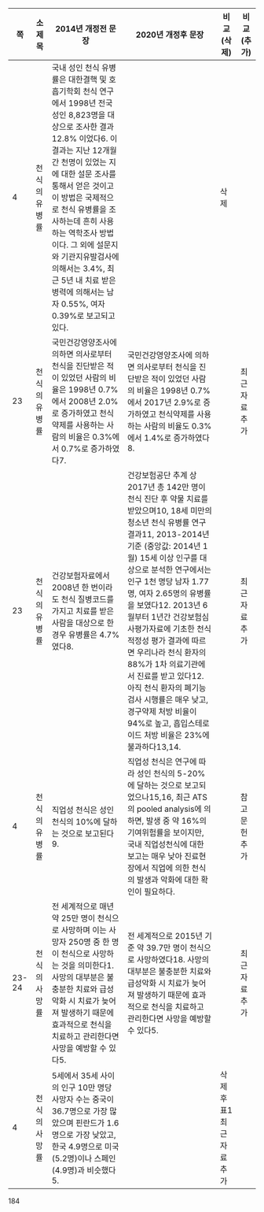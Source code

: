 | 쪽 | 소제목 | 2014년 개정전 문장 | 2020년 개정후 문장 | 비교 (삭제) | 비교 (추가) |
|---|---|---|---|---|---|
| 4 | 천식의 유병률 | 국내 성인 천식 유병률은 대한결핵 및 호흡기학회 천식 연구에서 1998년 전국 성인 8,823명을 대상으로 조사한 결과 12.8% 이었다6. 이 결과는 지난 12개월간 천명이 있었는 지에 대한 설문 조사를 통해서 얻은 것이고 이 방법은 국제적으로 천식 유병률을 조사하는데 흔히 사용하는 역학조사 방법이다. 그 외에 설문지와 기관지유발검사에 의해서는 3.4%, 최근 5년 내 치료 받은 병력에 의해서는 남자 0.55%, 여자 0.39%로 보고되고 있다. | | 삭제 | |
| 23 | 천식의 유병률 | 국민건강영양조사에 의하면 의사로부터 천식을 진단받은 적이 있었던 사람의 비율은 1998년 0.7%에서 2008년 2.0%로 증가하였고 천식약제를 사용하는 사람의 비율은 0.3%에서 0.7%로 증가하였다7. | 국민건강영양조사에 의하면 의사로부터 천식을 진단받은 적이 있었던 사람의 비율은 1998년 0.7%에서 2017년 2.9%로 증가하였고 천식약제를 사용하는 사람의 비율도 0.3%에서 1.4%로 증가하였다8. | | 최근 자료 추가 |
| 23 | 천식의 유병률 | 건강보험자료에서 2008년 한 번이라도 천식 질병코드를 가지고 치료를 받은 사람을 대상으로 한 경우 유병률은 4.7%였다8. | 건강보험공단 추계 상 2017년 총 142만 명이 천식 진단 후 약물 치료를 받았으며10, 18세 미만의 청소년 천식 유병률 연구 결과11, 2013-2014년 기준 (중앙값: 2014년 1월) 15세 이상 인구를 대상으로 분석한 연구에서는 인구 1천 명당 남자 1.77명, 여자 2.65명의 유병률을 보였다12. 2013년 6월부터 1년간 건강보험심사평가자료에 기초한 천식 적정성 평가 결과에 따르면 우리나라 천식 환자의 88%가 1차 의료기관에서 진료를 받고 있다12. 아직 천식 환자의 폐기능검사 시행률은 매우 낮고, 경구약제 처방 비율이 94%로 높고, 흡입스테로이드 처방 비율은 23%에 불과하다13,14. | | 최근 자료 추가 |
| 4 | 천식의 유병률 | 직업성 천식은 성인 천식의 10%에 달하는 것으로 보고된다9. | 직업성 천식은 연구에 따라 성인 천식의 5-20%에 달하는 것으로 보고되었으나15,16, 최근 ATS의 pooled analysis에 의하면, 발생 중 약 16%의 기여위험률을 보이지만, 국내 직업성천식에 대한 보고는 매우 낮아 진료현장에서 직업에 의한 천식의 발생과 악화에 대한 확인이 필요하다. | | 참고문헌 추가 |
| 23-24 | 천식의 사망률 | 전 세계적으로 매년 약 25만 명이 천식으로 사망하며 이는 사망자 250명 중 한 명이 천식으로 사망하는 것을 의미한다1. 사망의 대부분은 불충분한 치료와 급성악화 시 치료가 늦어져 발생하기 때문에 효과적으로 천식을 치료하고 관리한다면 사망을 예방할 수 있다5. | 전 세계적으로 2015년 기준 약 39.7만 명이 천식으로 사망하였다18. 사망의 대부분은 불충분한 치료와 급성악화 시 치료가 늦어져 발생하기 때문에 효과적으로 천식을 치료하고 관리한다면 사망을 예방할 수 있다5. | | 최근 자료 추가 |
| 4 | 천식의 사망률 | 5세에서 35세 사이의 인구 10만 명당 사망자 수는 중국이 36.7명으로 가장 많았으며 핀란드가 1.6명으로 가장 낮았고, 한국 4.9명으로 미국(5.2명)이나 스페인(4.9명)과 비슷했다5. | | 삭제 후 표1 최근 자료 추가 | |

<PAGE>184